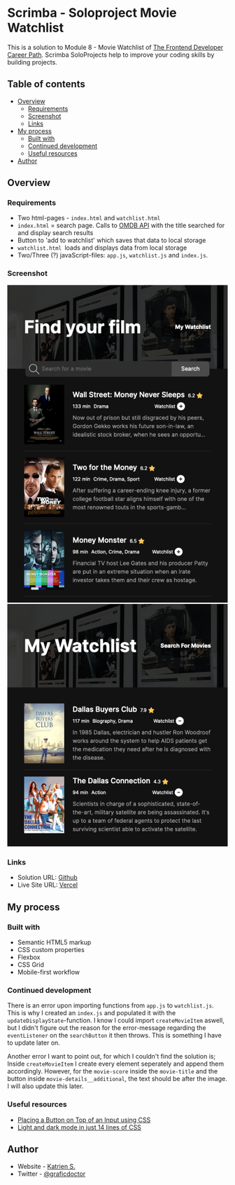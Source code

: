 # Scrimba - Soloproject Movie Watchlist

This is a solution to Module 8 - Movie Watchlist of [The Frontend Developer Career Path](https://scrimba.com/learn/frontend). Scrimba SoloProjects help to improve your coding skills by building projects.

## Table of contents

- [Overview](#overview)
  - [Requirements](#requirements)
  - [Screenshot](#screenshot)
  - [Links](#links)
- [My process](#my-process)
  - [Built with](#built-with)
  - [Continued development](#continued-development)
  - [Useful resources](#useful-resources)
- [Author](#author)

## Overview

### Requirements

- Two html-pages - `index.html` and `watchlist.html`
- `index.html` = search page. Calls to [OMDB API](https://www.omdbapi.com/) with the title searched for and display search results
- Button to 'add to watchlist' which saves that data to local storage
- `watchlist.html `loads and displays data from local storage
- Two/Three (?) javaScript-files: `app.js`, `watchlist.js` and `index.js`.

### Screenshot

![](./images/screenshot-one.jpg)
![](./images/screenshot-two.jpg)

### Links

- Solution URL: [Github](https://github.com/graficdoctor/solo-project-movie-watchlist)
- Live Site URL: [Vercel](https://solo-project-movie-watchlist.vercel.app/)

## My process

### Built with

- Semantic HTML5 markup
- CSS custom properties
- Flexbox
- CSS Grid
- Mobile-first workflow

### Continued development

There is an error upon importing functions from `app.js` to `watchlist.js`. This is why I created an `index.js` and populated it with the `updateDisplayState`-function. I know I could import `createMovieItem` aswell, but I didn't figure out the reason for the error-message regarding the `eventListener` on the `searchButton` it then throws. This is something I have to update later on.

Another error I want to point out, for which I couldn't find the solution is; Inside `createMovieItem` I create every element seperately and append them accordingly. However, for the `movie-score` inside the `movie-title` and the button inside `movie-details__additional`, the text should be after the image. I will also update this later.

### Useful resources

- [Placing a Button on Top of an Input using CSS](https://icodethis.com/blog/button-on-top-of-input)
- [Light and dark mode in just 14 lines of CSS](https://whitep4nth3r.com/blog/quick-light-dark-mode-css/)

## Author

- Website - [Katrien S.](https://www.katriens.be)
- Twitter - [@graficdoctor](https://www.twitter.com/graficdoctor)
